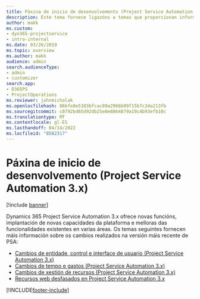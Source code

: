 ```yaml
---
title: Páxina de inicio de desenvolvemento (Project Service Automation 3.x)
description: Este tema fornece ligazóns a temas que proporcionan información desenvolvemento para a versión 3.x de Dynamics 365 Project Service Automation (PSA).
author: makk
ms.custom:
- dyn365-projectservice
- intro-internal
ms.date: 03/26/2019
ms.topic: overview
ms.author: makk
audience: admin
search.audienceType:
- admin
- customizer
search.app:
- D365PS
- ProjectOperations
ms.reviewer: johnmichalak
ms.openlocfilehash: 86bfe8e5103bfcac89a2966b99f15b7c34a213fb
ms.sourcegitcommit: c0792bd65d92db25e0e8864879a19c4b93efb10c
ms.translationtype: MT
ms.contentlocale: gl-ES
ms.lasthandoff: 04/14/2022
ms.locfileid: "8582317"
---
```

# <a name="development-home-page-project-service-automation-3x"></a>Páxina de inicio de desenvolvemento (Project Service Automation 3.x)

[!include [banner](../../includes/psa-now-project-operations.md)]

Dynamics 365 Project Service Automation 3.x ofrece novas funcións, implantación de novas capacidades da plataforma e melloras das funcionalidades existentes en varias áreas. Os temas seguintes fornecen máis información sobre os cambios realizados na versión máis recente de PSA:

- [Cambios de entidade, control e interface de usuario (Project Service Automation 3.x)](../developer-guides/entity-changes-v3.x.md)
- [Cambios de tempo e gastos (Project Service Automation 3.x)](../developer-guides/time-expense-changes-v3.x.md)
- [Cambios de xestión de recursos (Project Service Automation 3.x)](../developer-guides/resource-management-changes-v3.x.md)
- [Recursos web desfasados en Project Service Automation 3.x](../developer-guides/web-resources-deprecated-v3.x.md)


[!INCLUDE[footer-include](../../includes/footer-banner.md)]
